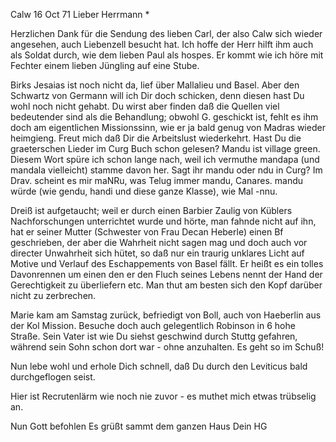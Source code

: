  Calw 16 Oct 71
Lieber Herrmann <Mogl>*

Herzlichen Dank für die Sendung des lieben Carl, der also Calw sich wieder angesehen, auch Liebenzell besucht hat. Ich hoffe der Herr hilft ihm auch als Soldat durch, wie dem lieben Paul als hospes. Er kommt wie ich höre mit Fechter einem lieben Jüngling auf eine Stube.

Birks Jesaias ist noch nicht da, lief über Mallalieu und Basel. Aber den Schwartz von Germann will ich Dir doch schicken, denn diesen hast Du wohl noch nicht gehabt. Du wirst aber finden daß die Quellen viel bedeutender sind als die Behandlung; obwohl G. geschickt ist, fehlt es ihm doch am eigentlichen Missionssinn, wie er ja bald genug von Madras wieder heimgieng. 
Freut mich daß Dir die Arbeitslust wiederkehrt. Hast Du die graeterschen Lieder im Curg Buch schon gelesen? Mandu ist village green. Diesem Wort spüre ich schon lange nach, weil ich vermuthe mandapa (und mandala vielleicht) stamme davon her. Sagt ihr mandu oder ndu in Curg? Im Drav. scheint es mir maNRu, was Telug immer mandu, Canares. mandu würde (wie gendu, handi und diese ganze Klasse), wie Mal -nnu.

Dreiß ist aufgetaucht; weil er durch einen Barbier Zaulig von Küblers Nachforschungen unterrichtet wurde und hörte, man fahnde nicht auf ihn, hat er seiner Mutter (Schwester von Frau Decan Heberle) einen Bf geschrieben, der aber die Wahrheit nicht sagen mag und doch auch vor directer Unwahrheit sich hütet, so daß nur ein traurig unklares Licht auf Motive und Verlauf des Eschappements von Basel fällt. Er heißt es ein tolles Davonrennen um einen den er den Fluch seines Lebens nennt der Hand der Gerechtigkeit zu überliefern etc. Man thut am besten sich den Kopf darüber nicht zu zerbrechen.

Marie kam am Samstag zurück, befriedigt von Boll, auch von Haeberlin aus der Kol Mission. Besuche doch auch gelegentlich Robinson in 6 hohe Straße. Sein Vater ist wie Du siehst geschwind durch Stuttg gefahren, während sein Sohn schon dort war - ohne anzuhalten. Es geht so im Schuß!

Nun lebe wohl und erhole Dich schnell, daß Du durch den Leviticus bald durchgeflogen seist.

Hier ist Recrutenlärm wie noch nie zuvor - es muthet mich etwas trübselig an.

 Nun Gott befohlen
 Es grüßt sammt
 dem ganzen Haus
 Dein HG
